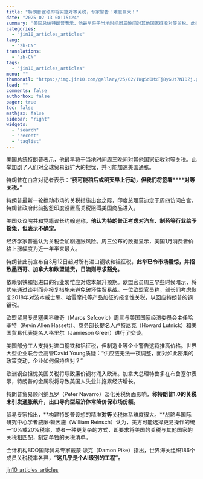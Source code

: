 ```yaml
---
title: "特朗普宣称即将实施对等关税，专家警告：难度巨大！"
date: "2025-02-13 08:15:24"
summary: "美国总统特朗普表示，他最早将于当地时间周三晚间对其他国家征收对等关税。此举加剧了人们对全球贸易战扩大..."
categories:
  - "jin10_articles_articles"
lang:
  - "zh-CN"
translations:
  - "zh-CN"
tags:
  - "jin10_articles_articles"
menu: ""
thumbnail: "https://img.jin10.com/gallary/25/02/IWgSd0MxTj8yGUt7NIDZj.png/lite"
lead: ""
comments: false
authorbox: false
pager: true
toc: false
mathjax: false
sidebar: "right"
widgets:
  - "search"
  - "recent"
  - "taglist"
---
```


美国总统特朗普表示，他最早将于当地时间周三晚间对其他国家征收对等关税。此举加剧了人们对全球贸易战扩大的担忧，并可能加速美国通胀。

特朗普在白宫对记者表示：“**我可能稍后或明天早上行动，但我们将签署****对等关税。**”

特朗普最新一轮搅动市场的关税措施出台之际，印度总理莫迪定于周四访问白宫。特朗普政府此前抱怨印度设置高关税阻碍美国商品进入。

美国众议院共和党籍议长约翰逊称，**他认为特朗普正考虑对汽车、制药等行业给予豁免，但表示不确定。**

经济学家普遍认为关税会加剧通胀风险。周三公布的数据显示，美国1月消费者价格上涨幅度为近一年半来最大。

特朗普此前宣布自3月12日起对所有进口钢铁和铝征税，**此举已令市场震惊，并招致墨西哥、加拿大和欧盟谴责，日澳则寻求豁免。** 

依赖钢铁和铝进口的行业匆忙应对成本飙升预期。欧盟官员周三早些时候暗示，将优先通过谈判而非报复措施来避免破坏性贸易战。一位欧盟官员称，部长们考虑恢复2018年对波本威士忌、哈雷摩托等产品加征的报复性关税，以回应特朗普的钢铝税。

欧盟贸易专员塞夫科维奇（Maros Sefcovic）周三与美国国家经济委员会主任哈塞特（Kevin Allen Hassett）、商务部长提名人卢特尼克（Howard Lutnick）和美国贸易代表提名人格里尔（Jamieson Greer）进行了交谈。

美国部分工人支持对进口钢铁和铝征税，但制造业等企业警告这将推高价格。世界大型企业联合会高管David Young质疑：“供应链无法一夜调整，面对如此密集的政策变动，企业如何保持应对？”

欧洲钢企担忧美国关税将导致廉价钢材涌入欧洲。加拿大总理特鲁多在布鲁塞尔表示，特朗普的金属税将导致美国人失业并拖累经济增长。

特朗普贸易顾问纳瓦罗（Peter Navarro）淡化关税负面影响，**称特朗普1.0的关税未引发通胀飙升，出口导向型经济体常降价保市场份额。** 

贸易专家指出，**构建特朗普设想的精准****对等****关税体系难度很大。**战略与国际研究中心学者威廉·赖因施（William Reinsch）认为，美方可能选择更易操作的统一10%或20%税率，或者一种更复杂的方式，即要求将美国的关税与其他国家的关税相匹配，制定单独的关税清单。

会计机构BDO国际贸易专家戴蒙·派克（Damon Pike）指出，世界海关组织186个成员关税税率各异，**“这几乎是个AI级别的工程”。**

[jin10_articles_articles](https://xnews.jin10.com/details/162951)
